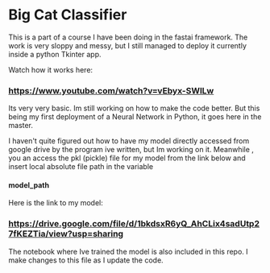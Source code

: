 # Big Cat Classifier 

This is a part of a course I have been doing in the fastai framework. 
The work is very sloppy and messy, but I still managed to deploy it currently inside a python Tkinter app. 

Watch how it works here:

### https://www.youtube.com/watch?v=vEbyx-SWlLw

Its very very basic. Im still working on how to make the code better. But this being my first deployment of a Neural Network in Python, it goes here in the master. 

I haven't quite figured out how to have my model directly accessed from google drive by the program ive written, but Im working on it. Meanwhile , you an access the pkl (pickle) file for my model from the link below and insert local absolute file path in the variable 
#### model_path

Here is the link to my model:

### https://drive.google.com/file/d/1bkdsxR6yQ_AhCLix4sadUtp27fKEZTia/view?usp=sharing

The notebook where Ive trained the model is also included in this repo. I make changes to this file as I update the code. 



